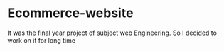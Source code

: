 # Ecommerce-website
It was the final year project of subject web Engineering.
So I decided to work on it for long time
